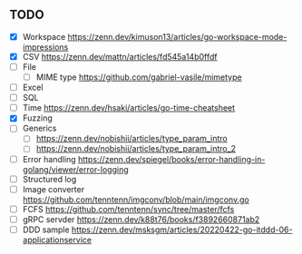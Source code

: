 ## TODO
- [x] Workspace https://zenn.dev/kimuson13/articles/go-workspace-mode-impressions
- [x] CSV https://zenn.dev/mattn/articles/fd545a14b0ffdf
- [ ] File
  - [ ] MIME type https://github.com/gabriel-vasile/mimetype
- [ ] Excel
- [ ] SQL
- [ ] Time https://zenn.dev/hsaki/articles/go-time-cheatsheet
- [x] Fuzzing
- [ ] Generics
  - [ ] https://zenn.dev/nobishii/articles/type_param_intro
  - [ ] https://zenn.dev/nobishii/articles/type_param_intro_2
- [ ] Error handling https://zenn.dev/spiegel/books/error-handling-in-golang/viewer/error-logging
- [ ] Structured log
- [ ] Image converter https://github.com/tenntenn/imgconv/blob/main/imgconv.go
- [ ] FCFS https://github.com/tenntenn/sync/tree/master/fcfs
- [ ] gRPC servder https://zenn.dev/k88t76/books/f3892660871ab2
- [ ] DDD sample https://zenn.dev/msksgm/articles/20220422-go-itddd-06-applicationservice
